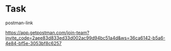 # Task
postman-link 

https://app.getpostman.com/join-team?invite_code=2aee83d833ed33d002ac99d94bc51a4d&ws=36ca6142-b5a6-4e84-bf5e-3053bf8c6257

